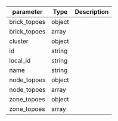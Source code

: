| parameter | Type | Description |
| ----------- | ----------- |----------- |
| brick_topoes  |  object  |    |
| brick_topoes  |  array  |    |
| cluster  |  object  |    |
| id  |  string  |    |
| local_id  |  string  |    |
| name  |  string  |    |
| node_topoes  |  object  |    |
| node_topoes  |  array  |    |
| zone_topoes  |  object  |    |
| zone_topoes  |  array  |    |